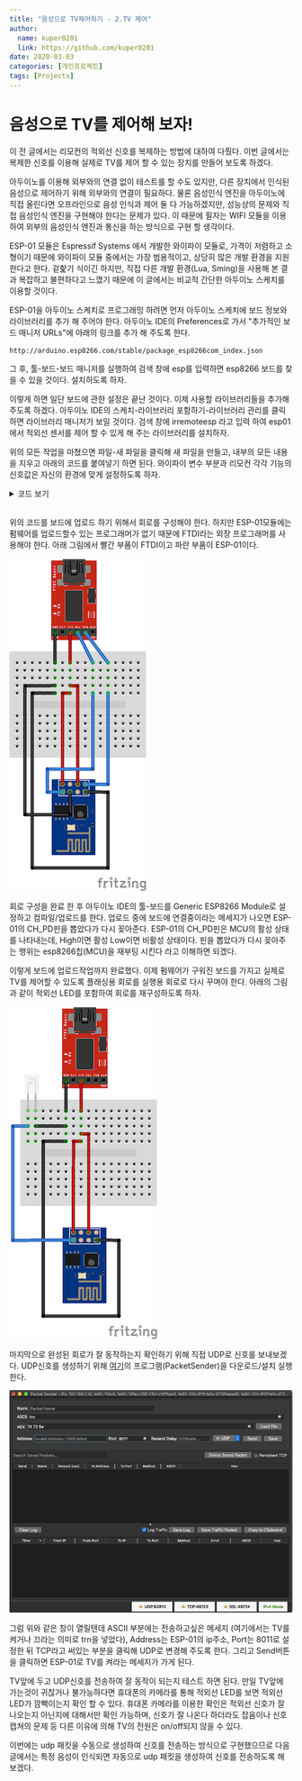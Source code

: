 ```yaml
---
title: "음성으로 TV제어하기 - 2.TV 제어"
author:
  name: kuper0201
  link: https://github.com/kuper0201
date: 2020-03-03
categories: [개인프로젝트]
tags: [Projects]
---
```


# 음성으로 TV를 제어해 보자!

이 전 글에서는 리모컨의 적외선 신호를 복제하는 방법에 대하여 다뤘다. 이번 글에서는 복제한 신호를 이용해 실제로 TV를 제어 할 수 있는 장치를 만들어 보도록 하겠다.

아두이노를 이용해 외부와의 연결 없이 테스트를 할 수도 있지만, 다른 장치에서 인식된 음성으로 제어하기 위해 외부와의 연결이 필요하다. 물론 음성인식 엔진을 아두이노에 직접 올린다면 오프라인으로 음성 인식과 제어 둘 다 가능하겠지만, 성능상의 문제와 직접 음성인식 엔진을 구현해야 한다는 문제가 있다. 이 때문에 필자는 WIFI 모듈을 이용하여 외부의 음성인식 엔진과 통신을 하는 방식으로 구현 할 생각이다.

ESP-01 모듈은 Espressif Systems 에서 개발한 와이파이 모듈로, 가격이 저렴하고 소형이기 때문에 와이파이 모듈 중에서는 가장 범용적이고, 상당히 많은 개발 환경을 지원한다고 한다. 겉핥기 식이긴 하지만, 직접 다른 개발 환경(Lua, Sming)을 사용해 본 결과 복잡하고 불편하다고 느꼈기 때문에 이 글에서는 비교적 간단한 아두이노 스케치를 이용할 것이다.

ESP-01을 아두이노 스케치로 프로그래밍 하려면 먼저 아두이노 스케치에 보드 정보와 라이브러리를 추가 해 주어야 한다. 아두이노 IDE의 Preferences로 가서 "추가적인 보드 매니저 URLs"에 아래의 링크를 추가 해 주도록 한다.

```
http://arduino.esp8266.com/stable/package_esp8266com_index.json
```

그 후, 툴-보드-보드 매니저를 실행하여 검색 창에 esp를 입력하면 esp8266 보드를 찾을 수 있을 것이다. 설치하도록 하자.

이렇게 하면 일단 보드에 관한 설정은 끝난 것이다. 이제 사용할 라이브러리들을 추가해 주도록 하겠다. 아두이노 IDE의 스케치-라이브러리 포함하기-라이브러리 관리를 클릭하면 라이브러리 매니저가 보일 것이다. 검색 창에 irremoteesp 라고 입력 하여 esp01에서 적외선 센서를 제어 할 수 있게 해 주는 라이브러리를 설치하자.

위의 모든 작업을 마쳤으면 파일-새 파일을 클릭해 새 파일을 만들고, 내부의 모든 내용을 지우고 아래의 코드를 붙여넣기 하면 된다. 와이파이 변수 부분과 리모컨 각각 기능의 신호값은 자신의 환경에 맞게 설정하도록 하자.

<details markdown="1">
<summary>코드 보기</summary>

```cpp
#include <ESP8266WiFi.h>
#include <WiFiUdp.h>
#include <IRremoteESP8266.h>
#include <IRsend.h>

const char* ssid = "자신의 WIFI ssid";
const char* password = "자신의 WIFI 암호";

IRsend send(3);

WiFiUDP Udp;
unsigned int localUdpPort = 8011;
char incomingPacket[255];

void setup() {
  pinMode(3, FUNCTION_3);
  pinMode(3, OUTPUT);
  digitalWrite(3, LOW);

  pinMode(2, OUTPUT);
  digitalWrite(2, LOW);

  WiFi.begin(ssid, password);

  while (WiFi.status() != WL_CONNECTED) delay(500);

  Udp.begin(localUdpPort);
}

void tvTurn() {
  //전원 상태 변경
  send.sendNEC(0x1FE807F, 32);
  send.sendNEC(0x1FEFF00, 32);
  send.sendNEC(0xE0E040BF, 32);
  send.sendNEC(0x20DF10EF, 32);
  send.sendNEC(0x1FE8F80, 32);
}

void volumeUp() {
  //볼륨 업
  send.sendNEC(0xE0E0E01F, 32);
  send.sendNEC(0x20DF40BF, 32);
}

void volumeDown() {
  //볼륨 다운
  send.sendNEC(0xE0E0D02F, 32);
  send.sendNEC(0x20DFC03F, 32);
}

void channelUp() {
  //채널 업
  send.sendNEC(0x1FE02FD, 32);
  send.sendNEC(0xFFFFFFFF, 32);
  send.sendNEC(0x1FEFF00, 32);
}

void channelDown() {
  //채널 다운
  send.sendNEC(0x1FE827D, 32);
  send.sendNEC(0xFFFFFFFF, 32);
  send.sendNEC(0x1FEFF00, 32);
}

void zero() {
  //0
  send.sendNEC(0x1FE04FB, 32);
  send.sendNEC(0xFFFFFFFF, 32);
  send.sendNEC(0x1FEFF00, 32);
}

void one() {
  //1
  send.sendNEC(0x1FE847B, 32);
  send.sendNEC(0xFFFFFFFF, 32);
  send.sendNEC(0x1FEFF00, 32);
}

void two() {
  //2
  send.sendNEC(0x1FE44BB, 32);
  send.sendNEC(0xFFFFFFFF, 32);
  send.sendNEC(0x1FEFF00, 32);
}

void three() {
  //3
  send.sendNEC(0x1FEC43B, 32);
  send.sendNEC(0xFFFFFFFF, 32);
  send.sendNEC(0x1FEFF00, 32);
}

void four() {
  //4
  send.sendNEC(0x1FE24DB, 32);
  send.sendNEC(0xFFFFFFFF, 32);
  send.sendNEC(0x1FEFF00, 32);
}

void five() {
  //5
  send.sendNEC(0x1FEA45B, 32);
  send.sendNEC(0xFFFFFFFF, 32);
  send.sendNEC(0x1FEFF00, 32);
}

void six() {
  //6
  send.sendNEC(0x1FE649B, 32);
  send.sendNEC(0xFFFFFFFF, 32);
  send.sendNEC(0x1FEFF00, 32);
}

void seven() {
  //7
  send.sendNEC(0x1FEE41B, 32);
  send.sendNEC(0xFFFFFFFF, 32);
  send.sendNEC(0x1FEFF00, 32);
}

void eight() {
  //8
  send.sendNEC(0x1FE14EB, 32);
  send.sendNEC(0xFFFFFFFF, 32);
  send.sendNEC(0x1FEFF00, 32);
}

void nine() {
  //9
  send.sendNEC(0x1FE946B, 32);
  send.sendNEC(0xFFFFFFFF, 32);
  send.sendNEC(0x1FEFF00, 32);
}

void loop()
{
  int packetSize = Udp.parsePacket();
  if (packetSize) {
    int len = Udp.read(incomingPacket, 255);

    if (len > 0) incomingPacket[len] = 0;

    if (strcmp("trn", incomingPacket) == 0) tvTurn();
    else if (strcmp("cUp", incomingPacket) == 0) channelUp();
    else if (strcmp("cDn", incomingPacket) == 0) channelDown();
    else if (strcmp("vUp", incomingPacket) == 0) volumeUp();
    else if (strcmp("vDn", incomingPacket) == 0) volumeDown();
    else if (strcmp("0", incomingPacket) == 0) zero();
    else if (strcmp("1", incomingPacket) == 0) one();
    else if (strcmp("2", incomingPacket) == 0) two();
    else if (strcmp("3", incomingPacket) == 0) three();
    else if (strcmp("4", incomingPacket) == 0) four();
    else if (strcmp("5", incomingPacket) == 0) five();
    else if (strcmp("6", incomingPacket) == 0) six();
    else if (strcmp("7", incomingPacket) == 0) seven();
    else if (strcmp("8", incomingPacket) == 0) eight();
    else if (strcmp("9", incomingPacket) == 0) nine();
  }
}
```

</details>
<br/>

위의 코드를 보드에 업로드 하기 위해서 회로를 구성해야 한다. 하지만 ESP-01모듈에는 펌웨어를 업로드할수 있는 프로그래머가 없기 때문에 FTDI라는 외장 프로그래머를 사용해야 한다. 아래 그림에서 빨간 부품이 FTDI이고 파란 부품이 ESP-01이다.

![플래싱 회로 구성](/assets/images/irremote2/20200311_esp01_flash_circuit.png)

회로 구성을 완료 한 후 아두이노 IDE의 툴-보드를 Generic ESP8266 Module로 설정하고 컴파일/업로드를 한다. 업로드 중에 보드에 연결중이라는 메세지가 나오면 ESP-01의 CH_PD핀을 뽑았다가 다시 꽂아준다. ESP-01의 CH_PD핀은 MCU의 활성 상태를 나타내는데, High이면 활성 Low이면 비활성 상태이다. 핀을 뽑았다가 다시 꽂아주는 행위는 esp8266칩(MCU)을 재부팅 시킨다 라고 이해하면 되겠다.

이렇게 보드에 업로드작업까지 완료했다. 이제 펌웨어가 구워진 보드를 가지고 실제로 TV를 제어할 수 있도록 플래싱용 회로를 실행용 회로로 다시 꾸며야 한다. 아래의 그림과 같이 적외선 LED를 포함하여 회로를 재구성하도록 하자.

![실행 회로 구성](/assets/images/irremote2/20200311_esp01_ir_run_circuit.png)

마지막으로 완성된 회로가 잘 동작하는지 확인하기 위해 직접 UDP로 신호를 보내보겠다. UDP신호를 생성하기 위해 [여기](https://packetsender.com/)의 프로그램(PacketSender)을 다운로드/설치  실행 한다.

![Packetsender 설정](/assets/images/irremote2/20200311_packetsender_setting.png)

그럼 위와 같은 창이 열릴텐데 ASCII 부분에는 전송하고싶은 메세지 (여기에서는 TV를 켜거나 끄라는 의미로 trn을 넣었다), Address는 ESP-01의 ip주소, Port는 8011로 설정한 뒤 TCP라고 써있는 부분을 클릭해 UDP로 변경해 주도록 한다. 그리고 Send버튼을 클릭하면 ESP-01로 TV를 켜라는 메세지가 가게 된다.

TV앞에 두고 UDP신호를 전송하여 잘 동작이 되는지 테스트 하면 된다. 만일 TV앞에 가는것이 귀찮거나 불가능하다면 휴대폰의 카메라를 통해 적외선 LED를 보면 적외선 LED가 깜빡이는지 확인 할 수 있다. 휴대폰 카메라를 이용한 확인은 적외선 신호가 잘 나오는지 아닌지에 대해서만 확인 가능하며, 신호가 잘 나온다 하더라도 잡음이나 신호 캡쳐의 문제 등 다른 이유에 의해 TV의 전원은 on/off되지 않을 수 있다.

이번에는 udp 패킷을 수동으로 생성하여 신호를 전송하는 방식으로 구현했으므로 다음 글에서는 특정 음성이 인식되면 자동으로 udp 패킷을 생성하여 신호를 전송하도록 해 보겠다.
